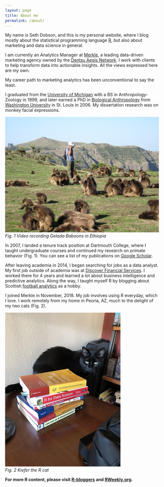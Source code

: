 ```yaml
---
layout: page
title: About me
permalink: /about/
---
```


My name is Seth Dobson, and this is my personal website, where I blog mostly about the statistical programming language [R](https://www.r-project.org/about.html), but also about marketing and data science in general. 

I am currently an Analytics Manager at [Merkle](https://www.merkleinc.com/), a leading data-driven marketing agency owned by the [Dentsu Aegis Network](https://www.dentsuaegisnetwork.com/). I work with clients to help transform data into actionable insights. All the views expressed here are my own.

My career path to marketing analytics has been unconventional to say the least.

I graduated from the [University of Michigan](https://umich.edu/) with a BS in Anthropology-Zoology in 1999, and later earned a PhD in [Biological Anthropology](https://physanth.org/career/career-biological-anthropology/) from [Washington University](https://wustl.edu/) in St. Louis in 2006. My dissertation research was on monkey facial expressions.


![](/images/me-in-ethiopia-with-geladas.jpg)
<br>*Fig. 1 Video recording Gelada Baboons in Ethiopia*


In 2007, I landed a tenure track position at Dartmouth College, where I taught undergraduate courses and continued my research on primate behavior (Fig. 1). You can see a list of my publications on [Google Scholar](https://scholar.google.com/citations?user=ndsicGMAAAAJ&hl=en). 

After leaving academia in 2014,  I began searching for jobs as a data analyst. My first job outside of academia was at [Discover Financial Services](https://www.discover.com/). I worked there for 4 years and learned a lot about business intelligence and predictive analytics. Along the way, I taught myself R by blogging about Scottish [football analytics](http://fitbafancystats.blogspot.com/) as a hobby.

I joined Merkle in November, 2018. My job involves using R everyday, which I love. I work remotely from my home in Peoria, AZ, much to the delight of my two cats (Fig. 2).


![](/images/kiefer-with-r-books.jpg)
<br>*Fig. 2 Kiefer the R cat*

**For more R content, please visit [R-bloggers](https://www.r-bloggers.com/) and [RWeekly.org](https://rweekly.org/).**
